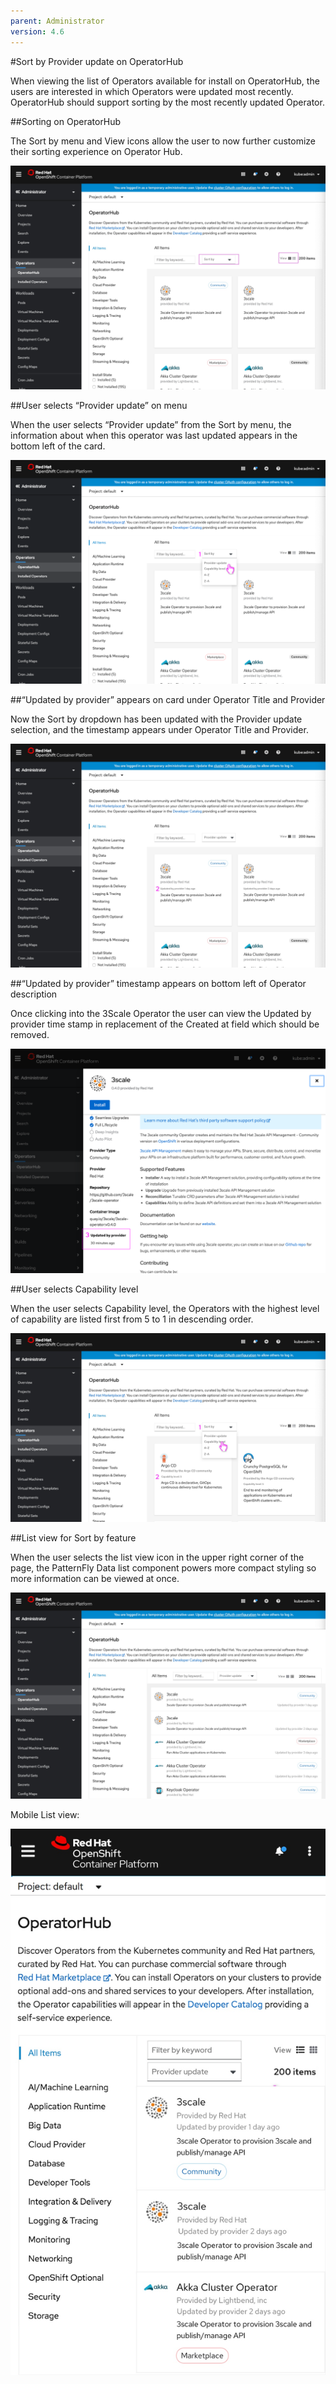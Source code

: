 ```yaml
---
parent: Administrator
version: 4.6
---
```


#Sort by Provider update on OperatorHub

When viewing the list of Operators available for install on OperatorHub, the users are interested in which Operators were updated most recently. OperatorHub should support sorting by the most recently updated Operator.

##Sorting on OperatorHub

The Sort by menu and View icons allow the user to now further customize their sorting experience on Operator Hub.

![Sort-by-on-OperatorHub](img/1-filter-on-operator-hub.jpg)

##User selects “Provider update” on menu

When the user selects “Provider update” from the Sort by menu, the information about when this operator was last updated appears in the bottom left of the card.

![Sort-by-on-OperatorHub2](img/2-filter-on-operator-hub.png)

##“Updated by provider” appears on card under Operator Title and Provider

Now the Sort by dropdown has been updated with the Provider update selection, and the timestamp appears under Operator Title and Provider.

![Sort-by-on-OperatorHub3](img/2.5-filter-on-operator-hub.jpg)

##“Updated by provider” timestamp appears on bottom left of Operator description

Once clicking into the 3Scale Operator the user can view the Updated by provider time stamp in replacement of the Created at field which should be removed.

![Updated-provider-operator-details](img/3-filter-on-operator-hub.png)

##User selects Capability level

When the user selects Capability level, the Operators with the highest level of capability are listed first from 5 to 1 in descending order.

![Capability-level](img/4-filter-on-operator-hub.jpg)

##List view for Sort by feature

When the user selects the list view icon in the upper right corner of the page, the PatternFly Data list component powers more compact styling so more information can be viewed at once.

![list-view-variation](img/list-view-variation1.jpg)

Mobile List view:

![list-view-variation1](img/list-view-variation2.jpg)
